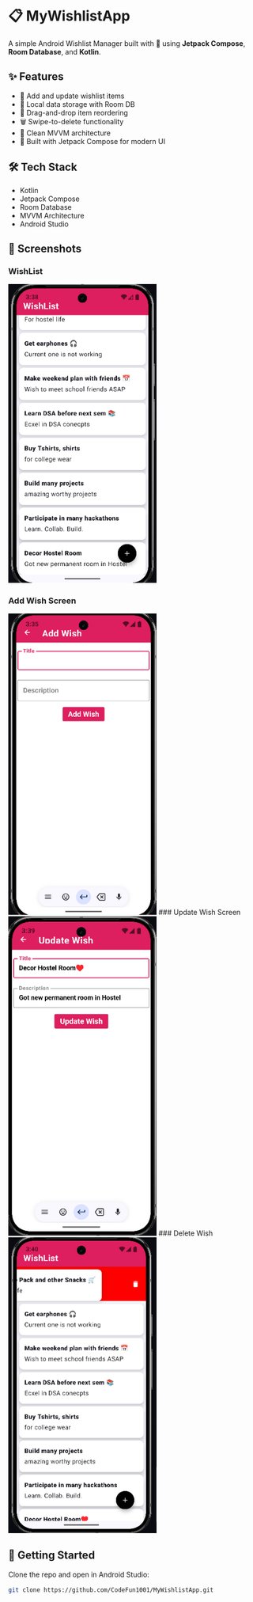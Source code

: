 # 📋 MyWishlistApp

A simple Android Wishlist Manager built with 💖 using **Jetpack Compose**, **Room Database**, and **Kotlin**.

## ✨ Features
- 📝 Add and update wishlist items
- 💾 Local data storage with Room DB
- 🔄 Drag-and-drop item reordering
- 🗑️ Swipe-to-delete functionality
- 🧠 Clean MVVM architecture
- 📱 Built with Jetpack Compose for modern UI

## 🛠 Tech Stack
- Kotlin
- Jetpack Compose
- Room Database
- MVVM Architecture
- Android Studio

## 📸 Screenshots
### WishList
<img src="Screenshots/wishlist.png" width="300" />

### Add Wish Screen
<img src="Screenshots/add_wish.png" width="300" />
### Update Wish Screen
<img src="Screenshots/update_wish.png" width="300" />
### Delete Wish
<img src="Screenshots/delete_wish.png" width="300" />

## 🚀 Getting Started
Clone the repo and open in Android Studio:

```bash
git clone https://github.com/CodeFun1001/MyWishlistApp.git
